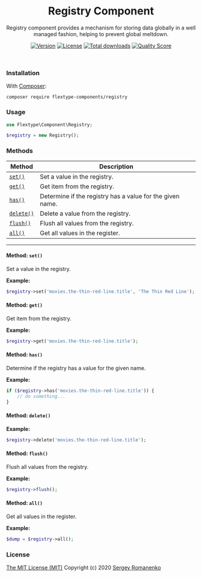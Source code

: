 <h1 align="center">Registry Component</h1>

<p align="center">
Registry component provides a mechanism for storing data globally in a well managed fashion, helping to prevent global meltdown.
</p>

<p align="center">
<a href="https://github.com/flextype-components/registry/releases"><img alt="Version" src="https://img.shields.io/github/release/flextype-components/registry.svg?label=version&color=green"></a> <a href="https://github.com/flextype-components/registry"><img src="https://img.shields.io/badge/license-MIT-blue.svg?color=green" alt="License"></a> <a href="https://github.com/flextype-components/registry"><img src="https://img.shields.io/github/downloads/flextype-components/registry/total.svg?color=green" alt="Total downloads"></a> <a href="https://scrutinizer-ci.com/g/flextype-components/registry?branch=master"><img src="https://img.shields.io/scrutinizer/g/flextype-components/registry.svg?branch=master&color=green" alt="Quality Score"></a>
</p>
<br>

### Installation

With [Composer](https://getcomposer.org):

```
composer require flextype-components/registry
```

### Usage

```php
use Flextype\Component\Registry;

$registry = new Registry();
```

### Methods

| Method | Description |
|---|---|
| <a href="#registry_set">`set()`</a> | Set a value in the registry. |
| <a href="#registry_get">`get()`</a> | Get item from the registry. |
| <a href="#registry_has">`has()`</a> | Determine if the registry has a value for the given name. |
| <a href="#registry_delete">`delete()`</a> |  Delete a value from the registry. |
| <a href="#registry_flush">`flush()`</a> | Flush all values from the registry. |
| <a href="#registry_all">`all()`</a> | Get all values in the register. |

<hr>

#### <a name="registry_set"></a> Method: `set()`

Set a value in the registry.

**Example:**

```php
$registry->set('movies.the-thin-red-line.title', 'The Thin Red Line');
```

#### <a name="registry_get"></a> Method: `get()`

Get item from the registry.

**Example:**

```php
$registry->get('movies.the-thin-red-line.title');
```

#### <a name="registry_has"></a> Method: `has()`

Determine if the registry has a value for the given name.

**Example:**

```php
if ($registry->has('movies.the-thin-red-line.title')) {
    // do something...
}
```

#### <a name="registry_delete"></a> Method: `delete()`

**Example:**

```php
$registry->delete('movies.the-thin-red-line.title');
```

#### <a name="registry_flush"></a> Method: `flush()`

Flush all values from the registry.

**Example:**

```php
$registry->flush();
```

#### <a name="registry_all"></a> Method: `all()`

Get all values in the register.

**Example:**

```php
$dump = $registry->all();
```

### License
[The MIT License (MIT)](https://github.com/flextype-components/registry/blob/master/LICENSE.txt)
Copyright (c) 2020 [Sergey Romanenko](https://github.com/Awilum)
